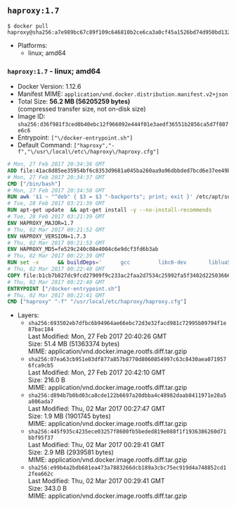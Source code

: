 ## `haproxy:1.7`

```console
$ docker pull haproxy@sha256:a7e989bc67c89f109c646810b2ce6ca3a0cf45a1526bd74d950bd132d7ab229f
```

-	Platforms:
	-	linux; amd64

### `haproxy:1.7` - linux; amd64

-	Docker Version: 1.12.6
-	Manifest MIME: `application/vnd.docker.distribution.manifest.v2+json`
-	Total Size: **56.2 MB (56205259 bytes)**  
	(compressed transfer size, not on-disk size)
-	Image ID: `sha256:d36f981f3ced0b40ebc12f966092e444f01e3aedf36551b2856ca5d7f807e6c6`
-	Entrypoint: `["\/docker-entrypoint.sh"]`
-	Default Command: `["haproxy","-f","\/usr\/local\/etc\/haproxy\/haproxy.cfg"]`

```dockerfile
# Mon, 27 Feb 2017 20:34:36 GMT
ADD file:41ac8d85ee35954bf6c8353d9681a045ba260aa9a96dbbded7bcd6e37ee49bea in / 
# Mon, 27 Feb 2017 20:34:37 GMT
CMD ["/bin/bash"]
# Mon, 27 Feb 2017 20:34:58 GMT
RUN awk '$1 ~ "^deb" { $3 = $3 "-backports"; print; exit }' /etc/apt/sources.list > /etc/apt/sources.list.d/backports.list
# Tue, 28 Feb 2017 03:21:39 GMT
RUN apt-get update 	&& apt-get install -y --no-install-recommends 		liblua5.3-0 		libpcre3 		libssl1.0.0 	&& rm -rf /var/lib/apt/lists/*
# Tue, 28 Feb 2017 03:21:39 GMT
ENV HAPROXY_MAJOR=1.7
# Thu, 02 Mar 2017 00:21:52 GMT
ENV HAPROXY_VERSION=1.7.3
# Thu, 02 Mar 2017 00:21:53 GMT
ENV HAPROXY_MD5=fe529c240c08e4004c6e9dcf3fd6b3ab
# Thu, 02 Mar 2017 00:22:39 GMT
RUN set -x 		&& buildDeps=' 		gcc 		libc6-dev 		liblua5.3-dev 		libpcre3-dev 		libssl-dev 		make 		wget 	' 	&& apt-get update && apt-get install -y $buildDeps --no-install-recommends && rm -rf /var/lib/apt/lists/* 		&& wget -O haproxy.tar.gz "http://www.haproxy.org/download/${HAPROXY_MAJOR}/src/haproxy-${HAPROXY_VERSION}.tar.gz" 	&& echo "$HAPROXY_MD5 *haproxy.tar.gz" | md5sum -c 	&& mkdir -p /usr/src/haproxy 	&& tar -xzf haproxy.tar.gz -C /usr/src/haproxy --strip-components=1 	&& rm haproxy.tar.gz 		&& makeOpts=' 		TARGET=linux2628 		USE_LUA=1 LUA_INC=/usr/include/lua5.3 		USE_OPENSSL=1 		USE_PCRE=1 PCREDIR= 		USE_ZLIB=1 	' 	&& make -C /usr/src/haproxy -j "$(nproc)" all $makeOpts 	&& make -C /usr/src/haproxy install-bin $makeOpts 		&& mkdir -p /usr/local/etc/haproxy 	&& cp -R /usr/src/haproxy/examples/errorfiles /usr/local/etc/haproxy/errors 	&& rm -rf /usr/src/haproxy 		&& apt-get purge -y --auto-remove $buildDeps
# Thu, 02 Mar 2017 00:22:40 GMT
COPY file:b1cb7b827dc9fcd27909f9c233ac2faa2d7534c25992fa5f3402d22503666d6d in / 
# Thu, 02 Mar 2017 00:22:40 GMT
ENTRYPOINT ["/docker-entrypoint.sh"]
# Thu, 02 Mar 2017 00:22:41 GMT
CMD ["haproxy" "-f" "/usr/local/etc/haproxy/haproxy.cfg"]
```

-	Layers:
	-	`sha256:693502eb7dfbc6b94964ae66ebc72d3e32facd981c72995b09794f1e87bac184`  
		Last Modified: Mon, 27 Feb 2017 20:40:26 GMT  
		Size: 51.4 MB (51363374 bytes)  
		MIME: application/vnd.docker.image.rootfs.diff.tar.gzip
	-	`sha256:07ea63cb951e03df877a857b8770d8060854997c63c8430aea0719576fca9cb5`  
		Last Modified: Mon, 27 Feb 2017 20:42:10 GMT  
		Size: 216.0 B  
		MIME: application/vnd.docker.image.rootfs.diff.tar.gzip
	-	`sha256:d894b7b0bd03ca8cde122b6697a20dbba4c48982daab8411971e28a5a806ada7`  
		Last Modified: Thu, 02 Mar 2017 00:27:47 GMT  
		Size: 1.9 MB (1901745 bytes)  
		MIME: application/vnd.docker.image.rootfs.diff.tar.gzip
	-	`sha256:445f935c4235ece03257f8600fb5beded819e088f1f1936386260d71bbf95f37`  
		Last Modified: Thu, 02 Mar 2017 00:29:41 GMT  
		Size: 2.9 MB (2939581 bytes)  
		MIME: application/vnd.docker.image.rootfs.diff.tar.gzip
	-	`sha256:e99b4a2bdb681ea473a7883266dcb189a3cbc75ec919d4a748852cd12fea662c`  
		Last Modified: Thu, 02 Mar 2017 00:29:41 GMT  
		Size: 343.0 B  
		MIME: application/vnd.docker.image.rootfs.diff.tar.gzip
